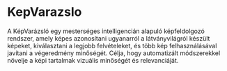 # KepVarazslo
A KépVarázsló egy mesterséges intelligencián alapuló képfeldolgozó rendszer, amely képes azonosítani ugyanarról a látványvilágról készült képeket, kiválasztani a legjobb felvételeket, és több kép felhasználásával javítani a végeredmény minőségét. Célja, hogy automatizált módszerekkel növelje a képi tartalmak vizuális minőségét és relevanciáját.
